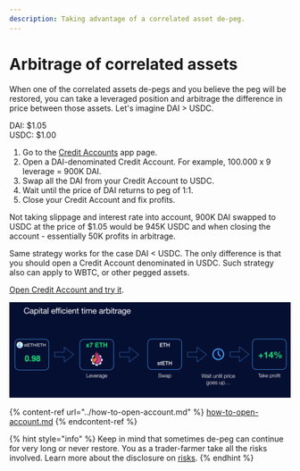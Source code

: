 ```yaml
---
description: Taking advantage of a correlated asset de-peg.
---
```


# Arbitrage of correlated assets

When one of the correlated assets de-pegs and you believe the peg will be restored, you can take a leveraged position and arbitrage the difference in price between those assets. Let's imagine DAI > USDC.&#x20;

DAI: $1.05\
USDC: $1.00

1. Go to the [Credit Accounts](https://app.gearbox.fi/accounts) app page.
2. Open a DAI-denominated Credit Account. For example, 100.000 x 9 leverage = 900K DAI.
3. Swap all the DAI from your Credit Account to USDC.
4. Wait until the price of DAI returns to peg of 1:1.
5. Close your Credit Account and fix profits.&#x20;

Not taking slippage and interest rate into account, 900K DAI swapped to USDC at the price of $1.05 would be 945K USDC and when closing the account - essentially 50K profits in arbitrage.&#x20;

Same strategy works for the case DAI < USDC. The only difference is that you should open a Credit Account denominated in USDC. Such strategy also can apply to WBTC, or other pegged assets.&#x20;

[Open Credit Account and try it](https://app.gearbox.fi/).

![Flash loans make it possible to arbitrage a peg within one block. Gearbox allows you to do so even if it takes more time. However, with stablecoins it's generally easier as there are other avenues to borrow from. But not for all pegged assets!](<../../.gitbook/assets/Screenshot 2021-10-19 at 00.42.00 (1).png>)

{% content-ref url="../how-to-open-account.md" %}
[how-to-open-account.md](../how-to-open-account.md)
{% endcontent-ref %}

{% hint style="info" %}
Keep in mind that sometimes de-peg can continue for very long or never restore. You as a trader-farmer take all the risks involved. Learn more about the disclosure on [risks](../../risk-and-security/risks-terms.md).
{% endhint %}
